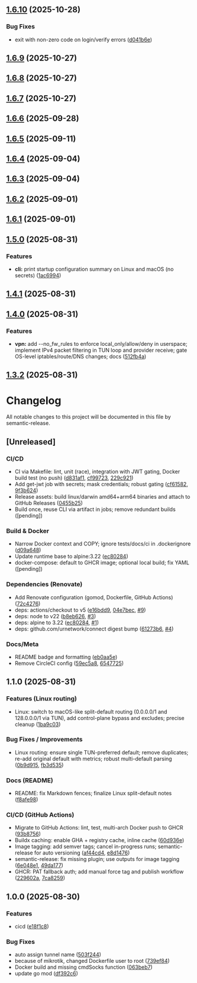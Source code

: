 ## [1.6.10](https://github.com/devrandom0/urnetwork-client/compare/v1.6.9...v1.6.10) (2025-10-28)

### Bug Fixes

* exit with non-zero code on login/verify errors ([d041b6e](https://github.com/devrandom0/urnetwork-client/commit/d041b6e173facf59cd46e7a539fb483fb3b6f211))

## [1.6.9](https://github.com/devrandom0/urnetwork-client/compare/v1.6.8...v1.6.9) (2025-10-27)

## [1.6.8](https://github.com/devrandom0/urnetwork-client/compare/v1.6.7...v1.6.8) (2025-10-27)

## [1.6.7](https://github.com/devrandom0/urnetwork-client/compare/v1.6.6...v1.6.7) (2025-10-27)

## [1.6.6](https://github.com/devrandom0/urnetwork-client/compare/v1.6.5...v1.6.6) (2025-09-28)

## [1.6.5](https://github.com/devrandom0/urnetwork-client/compare/v1.6.4...v1.6.5) (2025-09-11)

## [1.6.4](https://github.com/devrandom0/urnetwork-client/compare/v1.6.3...v1.6.4) (2025-09-04)

## [1.6.3](https://github.com/devrandom0/urnetwork-client/compare/v1.6.2...v1.6.3) (2025-09-04)

## [1.6.2](https://github.com/devrandom0/urnetwork-client/compare/v1.6.1...v1.6.2) (2025-09-01)

## [1.6.1](https://github.com/devrandom0/urnetwork-client/compare/v1.6.0...v1.6.1) (2025-09-01)

## [1.5.0](https://github.com/devrandom0/urnetwork-client/compare/v1.4.1...v1.5.0) (2025-08-31)

### Features

* **cli:** print startup configuration summary on Linux and macOS (no secrets) ([1ac6994](https://github.com/devrandom0/urnetwork-client/commit/1ac6994701f3adb8b80b6753b7c5d302d1800afe))

## [1.4.1](https://github.com/devrandom0/urnetwork-client/compare/v1.4.0...v1.4.1) (2025-08-31)

## [1.4.0](https://github.com/devrandom0/urnetwork-client/compare/v1.3.2...v1.4.0) (2025-08-31)

### Features

* **vpn:** add --no_fw_rules to enforce local_only/allow/deny in userspace; implement IPv4 packet filtering in TUN loop and provider receive; gate OS-level iptables/route/DNS changes; docs ([512fb4a](https://github.com/devrandom0/urnetwork-client/commit/512fb4a218e630ab34e969026c9c6bcfde5164ab))

## [1.3.2](https://github.com/devrandom0/urnetwork-client/compare/v1.3.1...v1.3.2) (2025-08-31)

# Changelog

All notable changes to this project will be documented in this file by semantic-release.

## [Unreleased]

### CI/CD

* CI via Makefile: lint, unit (race), integration with JWT gating, Docker build test (no push) ([d831af1](https://github.com/devrandom0/urnetwork-client/commit/d831af1), [cf99723](https://github.com/devrandom0/urnetwork-client/commit/cf99723), [229c921](https://github.com/devrandom0/urnetwork-client/commit/229c921))
* Add get-jwt job with secrets; mask credentials; robust gating ([cf61582](https://github.com/devrandom0/urnetwork-client/commit/cf61582), [9f3b624](https://github.com/devrandom0/urnetwork-client/commit/9f3b624))
* Release assets: build linux/darwin amd64+arm64 binaries and attach to GitHub Releases ([0455b25](https://github.com/devrandom0/urnetwork-client/commit/0455b25))
* Build once, reuse CLI via artifact in jobs; remove redundant builds ([pending])

### Build & Docker

* Narrow Docker context and COPY; ignore tests/docs/ci in .dockerignore ([d09a648](https://github.com/devrandom0/urnetwork-client/commit/d09a648))
* Update runtime base to alpine:3.22 ([ec80284](https://github.com/devrandom0/urnetwork-client/commit/ec80284))
* docker-compose: default to GHCR image; optional local build; fix YAML ([pending])

### Dependencies (Renovate)

* Add Renovate configuration (gomod, Dockerfile, GitHub Actions) ([72c4276](https://github.com/devrandom0/urnetwork-client/commit/72c4276))
* deps: actions/checkout to v5 ([e16bdd9](https://github.com/devrandom0/urnetwork-client/commit/e16bdd9), [04e7bec](https://github.com/devrandom0/urnetwork-client/commit/04e7bec), [#9](https://github.com/devrandom0/urnetwork-client/pull/9))
* deps: node to v22 ([b8eb626](https://github.com/devrandom0/urnetwork-client/commit/b8eb626), [#3](https://github.com/devrandom0/urnetwork-client/pull/3))
* deps: alpine to 3.22 ([ec80284](https://github.com/devrandom0/urnetwork-client/commit/ec80284), [#1](https://github.com/devrandom0/urnetwork-client/pull/1))
* deps: github.com/urnetwork/connect digest bump ([61273b6](https://github.com/devrandom0/urnetwork-client/commit/61273b6), [#4](https://github.com/devrandom0/urnetwork-client/pull/4))

### Docs/Meta

* README badge and formatting ([eb0aa5e](https://github.com/devrandom0/urnetwork-client/commit/eb0aa5e))
* Remove CircleCI config ([59ec5a8](https://github.com/devrandom0/urnetwork-client/commit/59ec5a8), [6547725](https://github.com/devrandom0/urnetwork-client/commit/6547725))

## 1.1.0 (2025-08-31)

### Features (Linux routing)

* Linux: switch to macOS-like split-default routing (0.0.0.0/1 and 128.0.0.0/1 via TUN), add control-plane bypass and excludes; precise cleanup ([1ba9c03](https://github.com/devrandom0/urnetwork-client/commit/1ba9c03))

### Bug Fixes / Improvements

* Linux routing: ensure single TUN-preferred default; remove duplicates; re-add original default with metrics; robust multi-default parsing ([0b9d915](https://github.com/devrandom0/urnetwork-client/commit/0b9d915), [fb3d535](https://github.com/devrandom0/urnetwork-client/commit/fb3d535))

### Docs (README)

* README: fix Markdown fences; finalize Linux split-default notes ([f8afe98](https://github.com/devrandom0/urnetwork-client/commit/f8afe98))

### CI/CD (GitHub Actions)

* Migrate to GitHub Actions: lint, test, multi-arch Docker push to GHCR ([93b8756](https://github.com/devrandom0/urnetwork-client/commit/93b8756))
* Buildx caching: enable GHA + registry cache, inline cache ([60d936e](https://github.com/devrandom0/urnetwork-client/commit/60d936e))
* Image tagging: add semver tags; cancel in-progress runs; semantic-release for auto versioning ([af44cd4](https://github.com/devrandom0/urnetwork-client/commit/af44cd4), [e8d1476](https://github.com/devrandom0/urnetwork-client/commit/e8d1476))
* semantic-release: fix missing plugin; use outputs for image tagging ([6e048e1](https://github.com/devrandom0/urnetwork-client/commit/6e048e1), [49da177](https://github.com/devrandom0/urnetwork-client/commit/49da177))
* GHCR: PAT fallback auth; add manual force tag and publish workflow ([229602a](https://github.com/devrandom0/urnetwork-client/commit/229602a), [7ca8259](https://github.com/devrandom0/urnetwork-client/commit/7ca8259))



## 1.0.0 (2025-08-30)

### Features

* cicd ([e18f1c8](https://github.com/devrandom0/urnetwork-client/commit/e18f1c81d0ea893252f9f6b90c6ae3376e9ec2ed))

### Bug Fixes

* auto assign tunnel name ([503f244](https://github.com/devrandom0/urnetwork-client/commit/503f2444a60f1c836a7b584787ab6f18413cb746))
* because of mikrotik, changed Dockerfile user to root ([739ef84](https://github.com/devrandom0/urnetwork-client/commit/739ef84371e133ce839577b4200821467d19845d))
* Docker build and missing cmdSocks function ([063beb7](https://github.com/devrandom0/urnetwork-client/commit/063beb7b56872c4ef40a27b7b1ba3531bff601e6))
* update go mod ([df392c6](https://github.com/devrandom0/urnetwork-client/commit/df392c6a805a740be62bda8a284cdae34d587dbe))
